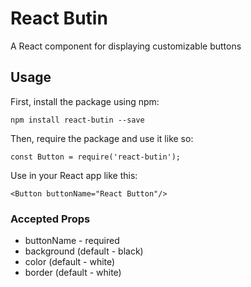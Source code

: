 # React Butin
A React component for displaying customizable buttons

## Usage

First, install the package using npm:

    npm install react-butin --save

Then, require the package and use it like so:

    const Button = require('react-butin');

Use in your React app like this:

    <Button buttonName="React Button"/>

### Accepted Props
* buttonName - required
* background (default - black)
* color (default - white)
* border (default - white)